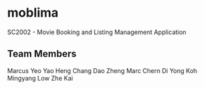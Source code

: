 # moblima
SC2002 - Movie Booking and Listing Management Application 

## Team Members 
Marcus Yeo Yao Heng 
Chang Dao Zheng
Marc Chern Di Yong 
Koh Mingyang 
Low Zhe Kai 
